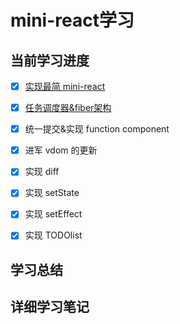 # mini-react学习



## 当前学习进度
- [x] [实现最简 mini-react](./01/README.md)
- [x] [任务调度器&fiber架构](./02/README.md)
- [x] 统一提交&实现 function component
- [x] 进军 vdom 的更新
- [x] 实现 diff
- [x] 实现 setState
- [x] 实现 setEffect
- [x] 实现 TODOlist


## 学习总结


## 详细学习笔记